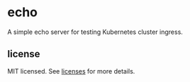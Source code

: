 # echo

A simple echo server for testing Kubernetes cluster ingress.

## license

MIT licensed. See [licenses](./licenses/MIT.txt) for more details.
